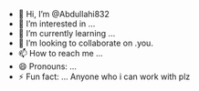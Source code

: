 - 👋 Hi, I’m @Abdullahi832
- 👀 I’m interested in ...
- 🌱 I’m currently learning ...
- 💞️ I’m looking to collaborate on .you.
- 📫 How to reach me ...
- 😄 Pronouns: ...
- ⚡ Fun fact: ...
Anyone who i can work with plz
<!---
Abdullahi832/Abdullahi832 is a ✨ special ✨ repository because its `README.md` (this file) appears on your GitHub profile.
You can click the Preview link to take a look at your changes.
--->
